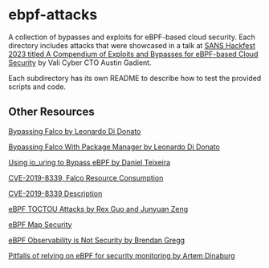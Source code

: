 # ebpf-attacks
A collection of bypasses and exploits for eBPF-based cloud security. Each directory includes attacks that were showcased
in a talk at [SANS Hackfest 2023 titled A Compendium of Exploits and Bypasses for eBPF-based Cloud Security](https://www.youtube.com/watch?v=qJcUnb3xiOM) by Vali Cyber CTO Austin Gadient.

Each subdirectory has its own README to describe how to test the provided scripts and code.

## Other Resources
[Bypassing Falco by Leonardo Di Donato](https://www.youtube.com/watch?v=nGqWskXRSmo)

[Bypassing Falco With Package Manager by Leonardo Di Donato](https://www.youtube.com/watch?v=iDcYR3BJtPU)

[Using io_uring to Bypass eBPF by Daniel Teixeira](https://www.form3.tech/blog/engineering/bypassing-ebpf-tools)

[CVE-2019-8339, Falco Resource Consumption](https://nvd.nist.gov/vuln/detail/CVE-2019-8339)

[CVE-2019-8339 Description](https://sysdig.com/blog/cve-2019-8339-falco-vulnerability/)

[eBPF TOCTOU Attacks by Rex Guo and Junyuan Zeng](https://www.youtube.com/watch?v=yaAdM8pWKG8)

[eBPF Map Security](https://www.crowdstrike.com/blog/analyzing-the-security-of-ebpf-maps/)

[eBPF Observability is Not Security by Brendan Gregg](https://www.brendangregg.com/blog/2023-04-28/ebpf-security-issues.html)

[Pitfalls of relying on eBPF for security monitoring by Artem Dinaburg](https://blog.trailofbits.com/2023/09/25/pitfalls-of-relying-on-ebpf-for-security-monitoring-and-some-solutions/)
